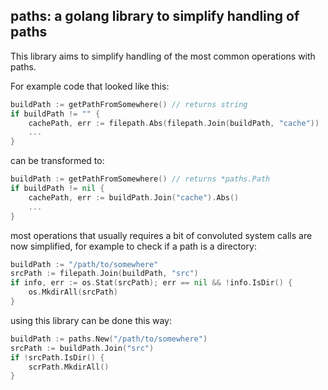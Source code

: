 ## paths: a golang library to simplify handling of paths

This library aims to simplify handling of the most common operations with paths.

For example code that looked like this:

```go
buildPath := getPathFromSomewhere() // returns string
if buildPath != "" {
	cachePath, err := filepath.Abs(filepath.Join(buildPath, "cache"))
	...
}
```

can be transformed to:

```go
buildPath := getPathFromSomewhere() // returns *paths.Path
if buildPath != nil {
	cachePath, err := buildPath.Join("cache").Abs()
	...
}
```

most operations that usually requires a bit of convoluted system calls are now simplified, for example to check if a path is a directory:

```go
buildPath := "/path/to/somewhere"
srcPath := filepath.Join(buildPath, "src")
if info, err := os.Stat(srcPath); err == nil && !info.IsDir() {
    os.MkdirAll(srcPath)
}
```

using this library can be done this way:

```go
buildPath := paths.New("/path/to/somewhere")
srcPath := buildPath.Join("src")
if !srcPath.IsDir() {
    scrPath.MkdirAll()
}
```


